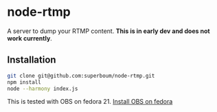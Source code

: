 node-rtmp
=========

A server to dump your RTMP content. **This is in early dev and does not work currently**.

Installation
------------

```bash
git clone git@github.com:superboum/node-rtmp.git
npm install
node --harmony index.js
```

This is tested with OBS on fedora 21. [Install OBS on fedora](http://www.xpd259.co.uk/2014/11/building-open-broadcast-software-on.html)


